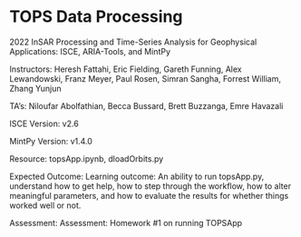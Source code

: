 # TOPS Data Processing
2022 InSAR Processing and Time-Series Analysis for Geophysical Applications: ISCE, ARIA-Tools, and MintPy

Instructors: Heresh Fattahi, Eric Fielding, Gareth Funning, Alex Lewandowski, Franz Meyer, Paul Rosen, Simran Sangha, Forrest William, Zhang Yunjun

TA’s: Niloufar Abolfathian, Becca Bussard, Brett Buzzanga, Emre Havazali

ISCE Version: v2.6

MintPy Version: v1.4.0

Resource: topsApp.ipynb, dloadOrbits.py 

Expected Outcome: Learning outcome: An ability to run topsApp.py, understand how to get help, how to step through the workflow, how to alter meaningful parameters, and how to evaluate the results for whether things worked well or not.

Assessment: Assessment: Homework #1 on running TOPSApp
